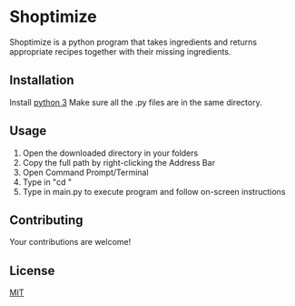 # Shoptimize

Shoptimize is a python program that takes ingredients and returns appropriate recipes together with their missing ingredients.

## Installation
Install [python 3](https://www.python.org/downloads/)
Make sure all the .py files are in the same directory.

## Usage
1.  Open the downloaded directory in your folders 
2.  Copy the full path by right-clicking the Address Bar
3.  Open Command Prompt/Terminal
4.  Type in "cd <full path>"
5.  Type in main.py to execute program and follow on-screen instructions

## Contributing 
Your contributions are welcome! 

## License 
[MIT](https://choosealicense.com/licenses/mit/) 